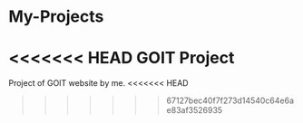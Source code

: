 # My-Projects

<<<<<<< HEAD
GOIT Project
=======
Project of GOIT website by me.
<<<<<<< HEAD

> > > > > > > 67127bec40f7f273d14540c64e6ae83af3526935